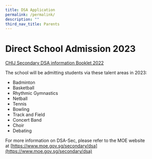 ```yaml
---
title: DSA Application
permalink: /permalink/
description: ""
third_nav_title: Parents
---
```


# **Direct School Admission 2023**
[CHIJ Secondary DSA information Booklet 2022](/files/DSA_Info_Sec%201%202023A.pdf)

The school will be admitting students via these talent areas in 2023:

* Badminton 
* Basketball 
* Rhythmic Gymnastics 
* Netball 
* Tennis 
* Bowling 
* Track and Field 
* Concert Band 
* Choir 
* Debating

For more information on DSA-Sec, please refer to the MOE website at [https://www.moe.gov.sg/secondary/dsa](https://www.moe.gov.sg/secondary/dsa)